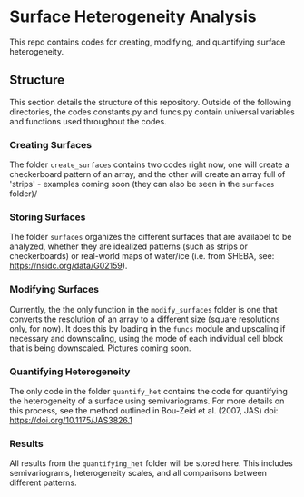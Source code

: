 # Surface Heterogeneity Analysis

This repo contains codes for creating, modifying, and quantifying surface heterogeneity.

## Structure

This section details the structure of this repository. Outside of the following directories, the codes constants.py and funcs.py contain universal variables and functions used throughout the codes.

### Creating Surfaces

The folder `create_surfaces` contains two codes right now, one will create a checkerboard pattern of an array, and the other will create an array full of 'strips' - examples coming soon (they can also be seen in the `surfaces` folder)/

### Storing Surfaces

The folder `surfaces` organizes the different surfaces that are availabel to be analyzed, whether they are idealized patterns (such as strips or checkerboards) or real-world maps of water/ice (i.e. from SHEBA, see: https://nsidc.org/data/G02159).

### Modifying Surfaces

Currently, the the only function in the `modify_surfaces` folder is one that converts the resolution of an array to a different size (square resolutions only, for now). It does this by loading in the `funcs` module and upscaling if necessary and downscaling, using the mode of each individual cell block that is being downscaled. Pictures coming soon.

### Quantifying Heterogeneity

The only code in the folder `quantify_het` contains the code for quantifying the heterogeneity of a surface using semivariograms. For more details on this process, see the method outlined in Bou-Zeid et al. (2007, JAS) doi: https://doi.org/10.1175/JAS3826.1

### Results

All results from the `quantifying_het` folder will be stored here. This includes semivariograms, heterogeneity scales, and all comparisons between different patterns.
